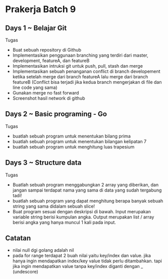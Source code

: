 # Prakerja Batch 9

## Days 1 ~ Belajar Git

Tugas
- Buat sebuah repository di Github
- Implementasikan penggunaan branching yang terdiri dari master,
development, featureA, dan featureB
- Implementasikan intruksi git untuk push, pull, stash dan merge
- Implementasikan sebuah penanganan conflict di branch developement ketika
setelah merge dari branch featureA lalu merge dari branch featureB (Conflict
bisa terjadi jika kedua branch mengerjakan di file dan line code yang sama)
- Gunakan merge no fast forward
- Screenshot hasil network di github

## Days 2 ~ Basic programing - Go 

Tugas 

- buatlah sebuah program untuk menentukan bilang prima
- buatlah sebuah program untuk menentukan bilangan kelipatan 7
- buatlah sebuah program untuk menghitung luas trapesium


## Days 3 ~ Structure data
Tugas 

- Buatlah sebuah program menggabungkan 2 array yang diberikan, dan jangan sampai terdapat nama yang sama di data yang sudah tergabung tadi!
- buatlah sebuah program yang dapat menghitung berapa banyak sebuah string yang sama didalam sebuah slice!
- Buat program sesuai dengan deskripsi di bawah. Input merupakan variable
string berisi kumpulan angka. Output merupakan list / array berisi angka yang
hanya muncul 1 kali pada input.






## Catatan

* nilai null dgi golang adalah nil
* pada for range terdapat 2 buah nilai yaitu key/index dan value. jika hanya ingin mendapatkan index/key value tidak perlu ditambahkan. tapi jika ingin mendapatkan value tanpa key/index diganti dengan _ (undescore)